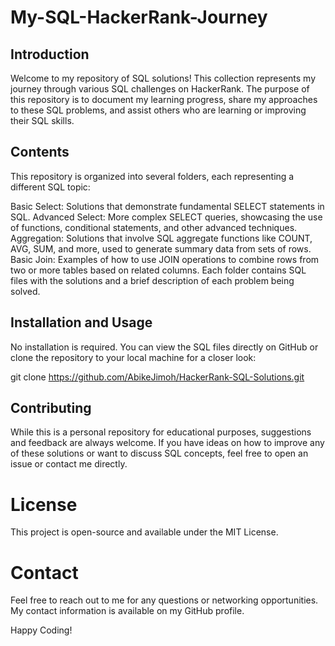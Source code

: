 # My-SQL-HackerRank-Journey
## Introduction
Welcome to my repository of SQL solutions! This collection represents my journey through various SQL challenges on HackerRank. The purpose of this repository is to document my learning progress, share my approaches to these SQL problems, and assist others who are learning or improving their SQL skills.

## Contents
This repository is organized into several folders, each representing a different SQL topic:

Basic Select: Solutions that demonstrate fundamental SELECT statements in SQL.
Advanced Select: More complex SELECT queries, showcasing the use of functions, conditional statements, and other advanced techniques.
Aggregation: Solutions that involve SQL aggregate functions like COUNT, AVG, SUM, and more, used to generate summary data from sets of rows.
Basic Join: Examples of how to use JOIN operations to combine rows from two or more tables based on related columns.
Each folder contains SQL files with the solutions and a brief description of each problem being solved.

## Installation and Usage
No installation is required. You can view the SQL files directly on GitHub or clone the repository to your local machine for a closer look:

git clone https://github.com/AbikeJimoh/HackerRank-SQL-Solutions.git

## Contributing
While this is a personal repository for educational purposes, suggestions and feedback are always welcome. If you have ideas on how to improve any of these solutions or want to discuss SQL concepts, feel free to open an issue or contact me directly.

# License
This project is open-source and available under the MIT License.

# Contact
Feel free to reach out to me for any questions or networking opportunities. My contact information is available on my GitHub profile.

Happy Coding!
